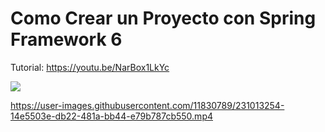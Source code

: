 # Como Crear un Proyecto con Spring Framework 6 
Tutorial: https://youtu.be/NarBox1LkYc 

[![](https://markdown-videos.deta.dev/youtube/NarBox1LkYc)](https://youtu.be/NarBox1LkYc)




https://user-images.githubusercontent.com/11830789/231013254-14e5503e-db22-481a-bb44-e79b787cb550.mp4

